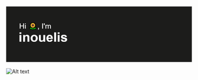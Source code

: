 [![MasterHead](https://github.com/inouelis/inouelis/blob/main/header.png)](https://github.com/inouelis)

![Alt text](https://spotify-recently-played-readme.vercel.app/api?user=c881mhcn9uyiufvboifs02lf0&unique=true&width=1000)  


<!--
**inouelis/inouelis** is a ✨ _special_ ✨ repository because its `README.md` (this file) appears on your GitHub profile.

Here are some ideas to get you started:

- 🔭 I’m currently working on ...
- 🌱 I’m currently learning ...
- 👯 I’m looking to collaborate on ...
- 🤔 I’m looking for help with ...
- 💬 Ask me about ...
- 📫 How to reach me: ...
- 😄 Pronouns: ...
- ⚡ Fun fact: ...
-->
